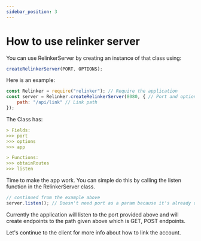 ```yaml
---
sidebar_position: 3
---
```


# How to use relinker server

You can use RelinkerServer by creating an instance of that class using:

```js
createRelinkerServer(PORT, OPTIONS);
```

Here is an example:

```js
const Relinker = require("relinker"); // Require the application
const server = Relinker.createRelinkerServer(8080, { // Port and options
    path: "/api/link" // Link path
});
```

The Class has:

```md
> Fields:
>>> port
>>> options
>>> app

> Functions:
>>> obtainRoutes
>>> listen
```

Time to make the app work. You can simple do this by calling the listen function in the RelinkerServer class.

```js
// continued from the example above
server.listen(); // Doesn't need port as a param because it's already defined in the constructor
```

Currently the application will listen to the port provided above and will create endpoints to the path given above which is GET, POST endpoints.  

Let's continue to the client for more info about how to link the account.
